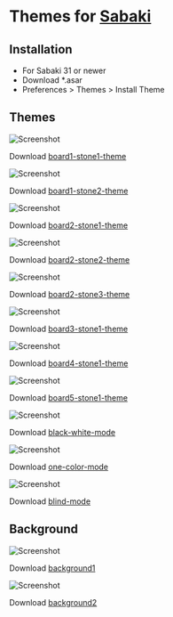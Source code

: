 # Themes for [Sabaki](http://sabaki.yichuanshen.de)
## Installation
* For Sabaki 31 or newer
* Download *.asar
* Preferences > Themes > Install Theme

## Themes

![Screenshot](https://github.com/ParmuzinAlexander/sabaki-themes/blob/master/screenshot/board1-stone1-theme.png)

Download [board1-stone1-theme](https://github.com/ParmuzinAlexander/sabaki-themes/raw/master/board1-stone1-theme.asar)

![Screenshot](https://github.com/ParmuzinAlexander/sabaki-themes/blob/master/screenshot/board1-stone2-theme.png)

Download [board1-stone2-theme](https://github.com/ParmuzinAlexander/sabaki-themes/raw/master/board1-stone2-theme.asar)

![Screenshot](https://github.com/ParmuzinAlexander/sabaki-themes/blob/master/screenshot/board2-stone1-theme.png)

Download [board2-stone1-theme](https://github.com/ParmuzinAlexander/sabaki-themes/raw/master/board2-stone1-theme.asar)

![Screenshot](https://github.com/ParmuzinAlexander/sabaki-themes/blob/master/screenshot/board2-stone2-theme.png)

Download [board2-stone2-theme](https://github.com/ParmuzinAlexander/sabaki-themes/raw/master/board2-stone2-theme.asar)

![Screenshot](https://github.com/ParmuzinAlexander/sabaki-themes/blob/master/screenshot/board2-stone3-theme.png)

Download [board2-stone3-theme](https://github.com/ParmuzinAlexander/sabaki-themes/raw/master/board2-stone3-theme.asar)

![Screenshot](https://github.com/ParmuzinAlexander/sabaki-themes/blob/master/screenshot/board3-stone1-theme.png)

Download [board3-stone1-theme](https://github.com/ParmuzinAlexander/sabaki-themes/raw/master/board3-stone1-theme.asar)

![Screenshot](https://github.com/ParmuzinAlexander/sabaki-themes/blob/master/screenshot/board4-stone1-theme.png)

Download [board4-stone1-theme](https://github.com/ParmuzinAlexander/sabaki-themes/raw/master/board3-stone1-theme.asar)

![Screenshot](https://github.com/ParmuzinAlexander/sabaki-themes/blob/master/screenshot/board5-stone1-theme.png)

Download [board5-stone1-theme](https://github.com/ParmuzinAlexander/sabaki-themes/raw/master/board3-stone1-theme.asar)

![Screenshot](https://github.com/ParmuzinAlexander/sabaki-themes/blob/master/screenshot/black-white-mode.png)

Download [black-white-mode](https://github.com/ParmuzinAlexander/sabaki-themes/raw/master/black-white-mode.asar)

![Screenshot](https://github.com/ParmuzinAlexander/sabaki-themes/blob/master/screenshot/one-color-mode.png)

Download [one-color-mode](https://github.com/ParmuzinAlexander/sabaki-themes/raw/master/one-color-mode.asar)

![Screenshot](https://github.com/ParmuzinAlexander/sabaki-themes/blob/master/screenshot/blind-mode.png)

Download [blind-mode](https://github.com/ParmuzinAlexander/sabaki-themes/raw/master/blind-mode.asar)

## Background

![Screenshot](https://github.com/ParmuzinAlexander/sabaki-themes/blob/master/screenshot/background1.png)

Download [background1](https://github.com/ParmuzinAlexander/sabaki-themes/raw/master/background1.png)

![Screenshot](https://github.com/ParmuzinAlexander/sabaki-themes/blob/master/screenshot/background2.png)

Download [background2](https://github.com/ParmuzinAlexander/sabaki-themes/raw/master/background2.png)
